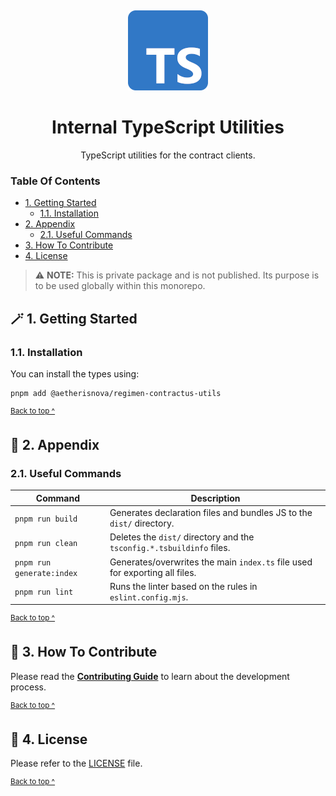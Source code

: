 <p align="center">
  <a href="https://kibis.is">
    <img alt="The TypeScript logo - a rounded corner blue square with a 'TS' in white" src="../../.assets/typescript_logo@128x128.png" style="padding-top: 15px" height="128" />
  </a>
</p>

<h1 align="center">
  Internal TypeScript Utilities
</h1>

<p align="center">
  TypeScript utilities for the contract clients.
</p>

### Table Of Contents

* [1. Getting Started](#-2-getting-started)
  - [1.1. Installation](#12-installation)
* [2. Appendix](#-2-appendix)
  - [2.1. Useful Commands](#21-useful-commands)
* [3. How To Contribute](#-3-how-to-contribute)
* [4. License](#-4-license)

> ⚠️ **NOTE:** This is private package and is not published. Its purpose is to be used globally within this monorepo.

## 🪄 1. Getting Started

### 1.1. Installation

You can install the types using:
```shell
pnpm add @aetherisnova/regimen-contractus-utils
```

<sup>[Back to top ^][table-of-contents]</sup>

## 📑 2. Appendix

### 2.1. Useful Commands

| Command                   | Description                                                                 |
|---------------------------|-----------------------------------------------------------------------------|
| `pnpm run build`          | Generates declaration files and bundles JS to the `dist/` directory.        |
| `pnpm run clean`          | Deletes the `dist/` directory and the `tsconfig.*.tsbuildinfo` files.       |
| `pnpm run generate:index` | Generates/overwrites the main `index.ts` file used for exporting all files. |
| `pnpm run lint`           | Runs the linter based on the rules in `eslint.config.mjs`.                  |

<sup>[Back to top ^][table-of-contents]</sup>

## 👏 3. How To Contribute

Please read the [**Contributing Guide**][contribute] to learn about the development process.

<sup>[Back to top ^][table-of-contents]</sup>

## 📄 4. License

Please refer to the [LICENSE][license] file.

<sup>[Back to top ^][table-of-contents]</sup>

<!-- links -->
[contribute]: ../../CONTRIBUTING.md
[license]: LICENSE
[table-of-contents]: #table-of-contents

